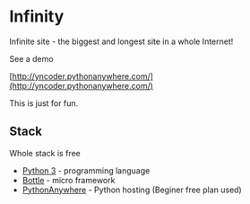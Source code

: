 # Infinity

Infinite site - the biggest and longest site in a whole Internet!

See a demo

[http://yncoder.pythonanywhere.com/](http://yncoder.pythonanywhere.com/)

This is just for fun.

## Stack

Whole stack is free

* [Python 3](https://www.python.org/) - programming language
* [Bottle](https://github.com/bottlepy/bottlepy.org) - micro framework
* [PythonAnywhere](https://www.pythonanywhere.com/) - Python hosting (Beginer free plan used)
